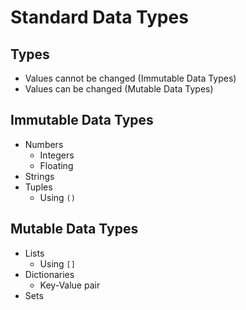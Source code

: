 # Standard Data Types

## Types

- Values cannot be changed (Immutable Data Types)
- Values can be changed (Mutable Data Types)

## Immutable Data Types

- Numbers
  - Integers
  - Floating
- Strings
- Tuples
  - Using `()`

## Mutable Data Types

- Lists
  - Using `[]`
- Dictionaries
  - Key-Value pair
- Sets
